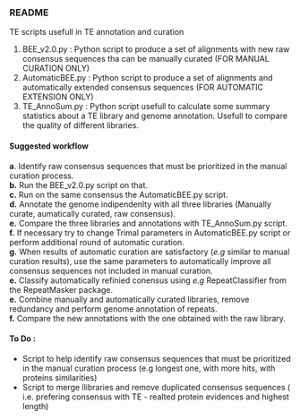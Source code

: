 ### README

TE scripts usefull in TE annotation and curation

 1. BEE_v2.0.py : Python script to produce a set of alignments with new raw consensus sequences tha can be manually curated (FOR MANUAL CURATION ONLY)
 2. AutomaticBEE.py : Python script to produce a set of alignments and automatically extended consensus sequences (FOR AUTOMATIC EXTENSION ONLY)
 3. TE_AnnoSum.py : Python script usefull to calculate some summary statistics about a TE library and genome annotation. Usefull to compare the quality of different libraries.
 
#### Suggested workflow

**a**. Identify raw consensus sequences that must be prioritized in the manual curation process.  
**b.** Run the BEE_v2.0.py script on that.  
**c.** Run on the same consensus the AutomaticBEE.py script.  
**d.** Annotate the genome indipendenlty with all three libraries (Manually curate, aumatically curated, raw consensus).  
**e.** Compare the three libraries and annotations with TE_AnnoSum.py script.  
**f.** If necessary try to change Trimal parameters in AutomaticBEE.py script or perform additional round of automatic curation.  
**g.** When results of automatic curation are satisfactory (*e.g* similar to manual curation results), use the same parameters to automatically improve all consensus sequences not included in manual curation.  
**e.** Classify automatically refinied conensus using *e.g* RepeatClassifier from the RepeatMasker package.  
**e.** Combine manually and automatically curated libraries, remove redundancy and perform genome annotation of repeats.  
**f.** Compare the new annotations with the one obtained with the raw library.  

#### To Do :
 - Script to help identify raw consensus sequences that must be prioritized in the manual curation process (e.g longest one, with more hits, with proteins similarities)
 - Script to merge llibraries and remove duplicated consensus sequences ( i.e. prefering consensus with TE - realted protein evidences and highest length)
